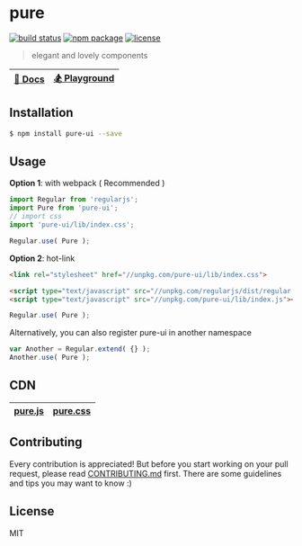 # pure

[![build status][build-status-image]][build-status-url]
[![npm package][npm-package-image]][npm-package-url]
[![license][license-image]][license-url]

> elegant and lovely components

| [:book: Docs](https://pure.js.org) | [:snowboarder: Playground](https://jsfiddle.net/7krkLg5g/) |
| :---: | :---: |

## Installation

```bash
$ npm install pure-ui --save
```

## Usage

**Option 1**: with webpack ( Recommended )

```js
import Regular from 'regularjs';
import Pure from 'pure-ui';
// import css
import 'pure-ui/lib/index.css';

Regular.use( Pure );
```

**Option 2**: hot-link

```html
<link rel="stylesheet" href="//unpkg.com/pure-ui/lib/index.css">
```

```html
<script type="text/javascript" src="//unpkg.com/regularjs/dist/regular.js"></script>
<script type="text/javascript" src="//unpkg.com/pure-ui/lib/index.js"></script>
```

```js
Regular.use( Pure );
```

Alternatively, you can also register pure-ui in another namespace

```js
var Another = Regular.extend( {} );
Another.use( Pure );
```

## CDN

| [pure.js](https://unpkg.com/pure-ui/lib/index.js) | [pure.css](https://unpkg.com/pure-ui/lib/index.css) |
| :---: | :---: |

## Contributing

Every contribution is appreciated! But before you start working on your pull request, please read [CONTRIBUTING.md](CONTRIBUTING.md) first. There are some guidelines and tips you may want to know :)

## License

MIT

[build-status-image]: https://img.shields.io/circleci/project/fengzilong/pure/master.svg?style=flat-square
[build-status-url]: https://circleci.com/gh/fengzilong/pure

[npm-package-image]: https://img.shields.io/npm/v/pure-ui.svg?style=flat-square
[npm-package-url]: https://www.npmjs.org/package/pure-ui

[license-image]: https://img.shields.io/badge/license-MIT-000000.svg?style=flat-square
[license-url]: LICENSE
